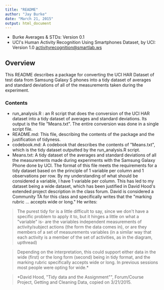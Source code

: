 ```yaml
---
title: "README"
author: "Jay Burke"
date: "March 21, 2015"
output: html_document
---
```

- Burke Averages & STDs: Version 0.1
- UCI's Human Activity Recognition Using Smartphones Dataset, by UCI: Version 1.0 activityrecognition@smartlab.ws

## Overview

This README describes a package for converting the UCI HAR Dataset of test data from Samsung Galaxy S phones into a tidy dataset of averages and standard deviations of all of the measurements taken during the experiment.

### Contents

- run_analysis.R : an R script that does the conversion of the UCI HAR dataset into a tidy dataset of averages and standard deviations.  Its output is the file "Means.txt". The entire conversion was done in a single script file.
- README.md: This file, describing the contents of the package and the justification of tidyness.
- codebook.md: A codebook that describes the contents of "Means.txt", which is the tidy dataset outputted by the run_analysis.R script.
- Means.txt: A tidy dataset of the averages and standard deviations of all the measurements made during experiments with the Samsung Galaxy Phone done by UCI.  The format of this file meets the requirements for a tidy dataset based on the principle of 1 variable per column and 1 observations per row.  By my understanding of what should be considered a variable, I have 1 variable per column.  This has led to my dataset being a wide dataset, which has been justified in David Hood's extended project description in the class forum.   David is considered a Community TA for this class and specifically writes that the "marking rubric ... accepts wide or long." He writes:

> The purest tidy for is a little difficult to say, since we don't have a specific problem to apply it to, but it hinges a little on what a "variable" is- are the variables independent measurements of activity/subject actions (the form the data comes in), or are they members of a set of measurements variables (in a similar way that each activity is a member of the set of activities, as in the diagram, upthread)

> Depending on the interpretation, this could support either data in the wide (first) or the long form (second) being in tidy format, and the marking rubric specifically accepts wide or long. In previous sessions most people were opting for wide.*

> *David Hood, "Tidy data and the Assignment"", Forum/Course Project, Getting and Cleaning Data, copied on 3/21/2015.
